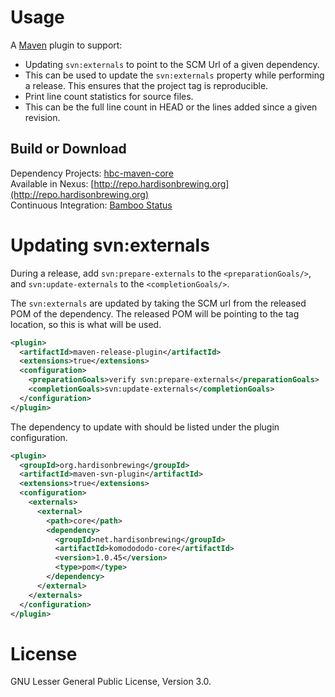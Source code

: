 # Usage
A [Maven](http://maven.apache.org/download.html) plugin to support:  
* Updating `svn:externals` to point to the SCM Url of a given dependency.
 * This can be used to update the `svn:externals` property while performing a release. This ensures that the project tag is reproducible.
* Print line count statistics for source files.
 * This can be the full line count in HEAD or the lines added since a given revision.

## Build or Download
Dependency Projects: [hbc-maven-core](https://github.com/hardisonbrewing/hbc-maven-core)  
Available in Nexus: [http://repo.hardisonbrewing.org](http://repo.hardisonbrewing.org)  
Continuous Integration: [Bamboo Status](http://bamboo.hardisonbrewing.org/browse/MVN-SVN)

# Updating svn:externals
During a release, add `svn:prepare-externals` to the `<preparationGoals/>`, and `svn:update-externals` to the `<completionGoals/>`.

The `svn:externals` are updated by taking the SCM url from the released POM of the dependency. The released POM will be pointing to the tag location, so this is what will be used.

```xml
<plugin>
  <artifactId>maven-release-plugin</artifactId>
  <extensions>true</extensions>
  <configuration>
    <preparationGoals>verify svn:prepare-externals</preparationGoals>
    <completionGoals>svn:update-externals</completionGoals>
  </configuration>
</plugin>
```

The dependency to update with should be listed under the plugin configuration.

```xml
<plugin>
  <groupId>org.hardisonbrewing</groupId>
  <artifactId>maven-svn-plugin</artifactId>
  <extensions>true</extensions>
  <configuration>
    <externals>
      <external>
        <path>core</path>
        <dependency>
          <groupId>net.hardisonbrewing</groupId>
          <artifactId>komodododo-core</artifactId>
          <version>1.0.45</version>
          <type>pom</type>
        </dependency>
      </external>
    </externals>
  </configuration>
</plugin>
```

# License
GNU Lesser General Public License, Version 3.0.
